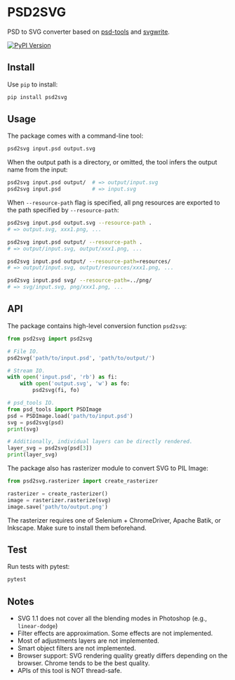 # PSD2SVG

PSD to SVG converter based on [psd-tools](https://github.com/psd-tools/psd-tools) and [svgwrite](https://github.com/mozman/svgwrite).

[![PyPI Version](https://img.shields.io/pypi/v/psd2svg.svg)](https://pypi.python.org/pypi/psd2svg)

## Install

Use `pip` to install:

```bash
pip install psd2svg
```

## Usage

The package comes with a command-line tool:

```bash
psd2svg input.psd output.svg
```

When the output path is a directory, or omitted, the tool infers the output name from the input:

```bash
psd2svg input.psd output/  # => output/input.svg
psd2svg input.psd          # => input.svg
```

When `--resource-path` flag is specified, all png resources are exported to the path specified by `--resource-path`:

```bash
psd2svg input.psd output.svg --resource-path .
# => output.svg, xxx1.png, ...

psd2svg input.psd output/ --resource-path .
# => output/input.svg, output/xxx1.png, ...

psd2svg input.psd output/ --resource-path=resources/
# => output/input.svg, output/resources/xxx1.png, ...

psd2svg input.psd svg/ --resource-path=../png/
# => svg/input.svg, png/xxx1.png, ...
```

## API

The package contains high-level conversion function `psd2svg`:

```python
from psd2svg import psd2svg

# File IO.
psd2svg('path/to/input.psd', 'path/to/output/')

# Stream IO.
with open('input.psd', 'rb') as fi:
    with open('output.svg', 'w') as fo:
        psd2svg(fi, fo)

# psd_tools IO.
from psd_tools import PSDImage
psd = PSDImage.load('path/to/input.psd')
svg = psd2svg(psd)
print(svg)

# Additionally, individual layers can be directly rendered.
layer_svg = psd2svg(psd[3])
print(layer_svg)
```

The package also has rasterizer module to convert SVG to PIL Image:

```python
from psd2svg.rasterizer import create_rasterizer

rasterizer = create_rasterizer()
image = rasterizer.rasterize(svg)
image.save('path/to/output.png')
```

The rasterizer requires one of Selenium + ChromeDriver, Apache Batik, or Inkscape. Make sure to install them beforehand.

## Test

Run tests with pytest:

```bash
pytest
```

## Notes

* SVG 1.1 does not cover all the blending modes in Photoshop (e.g., `linear-dodge`)
* Filter effects are approximation. Some effects are not implemented.
* Most of adjustments layers are not implemented.
* Smart object filters are not implemented.
* Browser support: SVG rendering quality greatly differs depending on the browser. Chrome tends to be the best quality.
* APIs of this tool is NOT thread-safe.